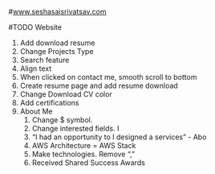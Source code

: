 #www.seshasaisrivatsav.com



#TODO Website
1. Add download resume
2. Change Projects Type
3. Search feature
4. Align text
5. When clicked on contact me, smooth scroll to bottom
6. Create resume page and add resume download
7. Change Download CV color
8. Add certifications
9. About Me
    1. Change $ symbol.
    2.  Change interested fields. I
    3. “I had an opportunity to I designed a services” - Abo
    4. AWS Architecture = AWS Stack
    5. Make technologies. Remove “,”
    6. Received Shared Success Awards
